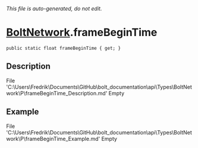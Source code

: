 *This file is auto-generated, do not edit.*

# [BoltNetwork](Types/BoltNetwork.md).frameBeginTime
`public static float frameBeginTime { get; }`
## Description
File 'C:\Users\Fredrik\Documents\GitHub\bolt_documentation\api\Types\BoltNetwork\P\frameBeginTime_Description.md' Empty
## Example
File 'C:\Users\Fredrik\Documents\GitHub\bolt_documentation\api\Types\BoltNetwork\P\frameBeginTime_Example.md' Empty
